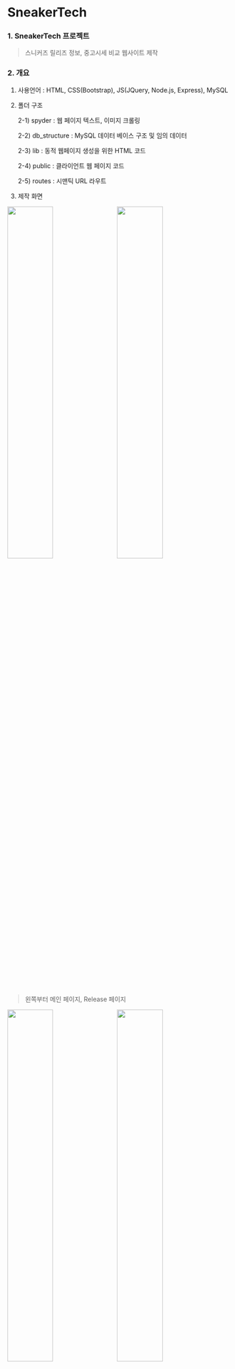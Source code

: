 # SneakerTech

### 1. SneakerTech 프로젝트
> 스니커즈 릴리즈 정보, 중고시세 비교 웹사이트 제작

### 2. 개요
1) 사용언어 : HTML, CSS(Bootstrap), JS(JQuery, Node.js, Express), MySQL
2) 폴더 구조

    2-1) spyder : 웹 페이지 텍스트, 이미지 크롤링
    
    2-2) db_structure : MySQL 데이터 베이스 구조 및 임의 데이터
    
    2-3) lib : 동적 웹페이지 생성을 위한 HTML 코드
    
    2-4) public : 클라이언트 웹 페이지 코드
    
    2-5) routes : 시맨틱 URL 라우트
    
3) 제작 화면
<div>
  <img width="45%" src="https://user-images.githubusercontent.com/36183001/87252354-438e3180-c4ad-11ea-817f-6ccfeb30f729.PNG">
  &nbsp;&nbsp;&nbsp;
  <img width="45%" src="https://user-images.githubusercontent.com/36183001/87252356-44bf5e80-c4ad-11ea-980d-7c2b67a7efdd.PNG">
</div>

> 왼쪽부터 메인 페이지, Release 페이지

<div>
  <img width="45%" src="https://user-images.githubusercontent.com/36183001/87252357-4557f500-c4ad-11ea-8679-25d418f302ea.PNG">
  &nbsp;&nbsp;&nbsp;
  <img width="45%" src="https://user-images.githubusercontent.com/36183001/87252358-4557f500-c4ad-11ea-90bb-ae4cafeac850.PNG">
</div>

> 왼쪽부터 Draw 페이지, Stock 페이지

<div>
  <img width="45%" src="https://user-images.githubusercontent.com/36183001/87252359-45f08b80-c4ad-11ea-9a67-462a96113fc1.PNG">
  &nbsp;&nbsp;&nbsp;
  <img width="45%" src="https://user-images.githubusercontent.com/36183001/87252360-45f08b80-c4ad-11ea-832b-3dc864596f02.PNG">
</div>

> 왼쪽부터 Sites 페이지, Stock Chart 페이지


### 3. 사용법
> 실행 : 로컬에 저장 -> db_structure를 통해 MySQL 데이터 베이스 작성 -> spyder의 .py 파일 실행을 통해 웹 페이지 크롤링

> 환경 : 구글 크롬, (모바일 : 개발자 도구의 Toggle device toolbar)

### 4. 기능
1) Chart.js를 통한 차트 생성
2) 스니커 릴리즈 웹 페이지 링크 (Draw와 Stock은 X)
3) 반응형 카드 및 메뉴
